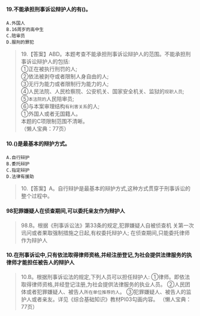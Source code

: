 #### 19.不能承担刑事诉讼辩护人的有()。
    A.外国人
    B.16周岁的高中生
    C.陪审员
    D.服刑的罪犯
>   19.【答案】ABD。本题考查不能承担刑事诉讼辩护人的范围。不能承担刑
    事诉讼辩护人的包括:    
    ①正在被执行刑罚的人;    
    ②依法被剥夺或者限制人身自由的人;    
    ③无行为能力或者限制行为能力的人;    
    ④人民法院、人民检察院、公安机关、国家安全机关、监狱的`现职人员`;    
    ⑤`本法院的`人民陪审员;    
    ⑥与本案审理结构`有利害关系`的人;    
    ①外国人或者无国籍人。    
    本题的C项限制范围不清晰。   
    （懒人宝典：77页）

#### 10.()是最基本的辩护方式。
    A.自行辩护
    B.委托辩护
    C.指定辩护
    D.法律有援助
>   10.【答案】A。自行辩护是最基本的辩护方式,这种方式贯穿于刑事诉讼的
整个过程中。

#### 98犯罪嫌疑人在侦查期间,可以委托亲友作为辩护人
>   98.B。根据《刑事诉讼法》第33条的规定,犯罪嫌疑人自被侦查机
    关第一次讯问或者果取强制措施之日起,有权委托辩护人;
    在侦查期间,只能委托律师作为辩护人

#### 10.在刑事诉讼中,只有依法取得律师资格,并经注册登记,为社会提供法律服务的执律师才能担任被告人的辩护人
>   10.B。根据刑事诉讼法的规定,下列人员可以担任辩护人:
①律师。即依法取得律师资格,并经登记注册,为社会提供法律服务的执业人员。
②人民团体或者犯罪嫌疑人、被告人`所在单位推荐的人`。
③犯罪嫌疑人、被告人的监护人或者亲友。详见《综合基础知识》教材PI03勾画内容。
（懒人宝典：77页）




    